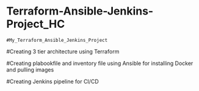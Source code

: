 # Terraform-Ansible-Jenkins-Project_HC
    #My_Terraform_Ansible_Jenkins_Project
   
   #Creating 3 tier architecture using Terraform
   
   #Creating plabookfile and inventory file using Ansible for installing Docker and pulling images
   
   #Creating Jenkins pipeline for CI/CD
